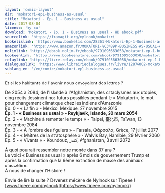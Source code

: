 ```yaml
---
layout: 'comic-layout'
dir: 'mokatori-ep1-business-as-usual'
title: "Mokatori - Ép. 1 - Business as usual"
date: 2017-08-04
license: 'by-sa'
download: "Mokatori - Ép. 1 - Business as usual - HD ebook.pdf"
sourcelink: 'https://framagit.org/nylnook/mokatori'
bookelislink: 'https://www.bookelis.com/28361-Mokatori-Ep-1-Business-as-usual.html'
amazonlink: 'https://www.amazon.fr/MOKATORI-%C3%89P-BUSINESS-AS-USUAL-ebook/dp/B074KDVYQK/'
nolimlink: 'https://ebook.nolim.fr/ebook/9791095663058/mokatori-ep-1-business-as-usual-nylnook'
bookeenlink: 'https://www.bookeenstore.com/ebook/9791095663058/mokatori-ep-1-business-as-usual-nylnook'
relaylink: 'https://livre.relay.com/ebook/9791095663058/mokatori-ep-1-business-as-usual-nylnook'
dialogueslink: 'https://www.librairiedialogues.fr/livre/12876002-mokatori-ep-1-business-as-usual-nylnook-nylnook'
sublang_en: '/en/comics/mokatori-ep1-business-as-usual'
---
```


Et si les habitants de l'avenir nous envoyaient des lettres ?

De 2054 à 2084, de l'Islande à l'Afghanistan, des cataclysmes aux utopies, cinq récits dessinent nos futurs possibles pendant le «&nbsp;Mokatori&nbsp;», le mot pour changement climatique chez les indiens d'Amazonie  
[Ép. 0 - « La fin » - Mexico, Mexique, 27 novembre 2015](/fr/bd/mokatori-ep0-la-fin)   
**Ép. 1 - « Business as usual » - Reykjavík, Islande, 20 mars 2054**   
Ép. 2 - « Machine à remonter le temps » - Taipei, 臺北市, Taïwan, 13 novembre 2084   
Ép. 3 - « À l'ombre des figuiers » - Farsala, Φάρσαλα, Grèce, 17 juillet 2077   
Ép. 4 - « Maîtres de la stratosphère » - Walvis Bay, Namibie, 29 février 2060   
Ép. 5 - « Vivants » - Koundouz, کندز, Afghanistan, 3 avril 2072   

À quoi pourrait ressembler notre monde dans 37 ans ?   
Le voici «&nbsp;Business as usual&nbsp;» après 6 mois de gouvernement Trump et après la confirmation que la 6ème extinction de masse des animaux s'accélère.    
À nous de changer l'Histoire !

Envie de lire la suite ?
Devenez mécène de Nylnook sur Tipeee !
[www.tipeee.com/nylnook](https://www.tipeee.com/nylnook/)
